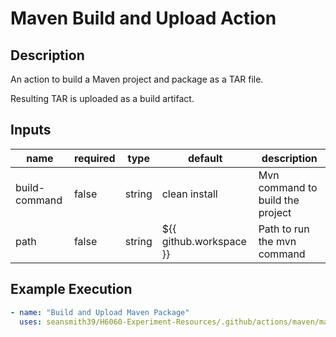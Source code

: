 # Maven Build and Upload Action

## Description

An action to build a Maven project and package as a TAR file.

Resulting TAR is uploaded as a build artifact.

## Inputs

| name          | required | type   | default                 | description                      |
| ------------- | -------- | ------ | ----------------------- | -------------------------------- |
| build-command | false    | string | clean install           | Mvn command to build the project |
| path          | false    | string | ${{ github.workspace }} | Path to run the mvn command      |

## Example Execution

```yaml
- name: "Build and Upload Maven Package"
  uses: seansmith39/H6060-Experiment-Resources/.github/actions/maven/maven-build-upload
```
